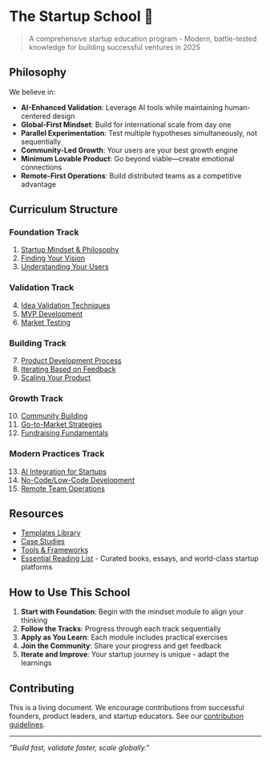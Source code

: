 # The Startup School 🚀

> A comprehensive startup education program - Modern, battle-tested knowledge for building successful ventures in 2025

## Philosophy

We believe in:
- **AI-Enhanced Validation**: Leverage AI tools while maintaining human-centered design
- **Global-First Mindset**: Build for international scale from day one
- **Parallel Experimentation**: Test multiple hypotheses simultaneously, not sequentially
- **Community-Led Growth**: Your users are your best growth engine
- **Minimum Lovable Product**: Go beyond viable—create emotional connections
- **Remote-First Operations**: Build distributed teams as a competitive advantage

## Curriculum Structure

### Foundation Track
1. [Startup Mindset & Philosophy](./modules/01-foundation/startup-mindset.md)
2. [Finding Your Vision](./modules/01-foundation/vision-discovery.md)
3. [Understanding Your Users](./modules/01-foundation/user-research.md)

### Validation Track
4. [Idea Validation Techniques](./modules/02-validation/idea-validation.md)
5. [MVP Development](./modules/02-validation/mvp-development.md)
6. [Market Testing](./modules/02-validation/market-testing.md)

### Building Track
7. [Product Development Process](./modules/03-building/product-development.md)
8. [Iterating Based on Feedback](./modules/03-building/iteration-process.md)
9. [Scaling Your Product](./modules/03-building/scaling-strategies.md)

### Growth Track
10. [Community Building](./modules/04-growth/community-building.md)
11. [Go-to-Market Strategies](./modules/04-growth/go-to-market.md)
12. [Fundraising Fundamentals](./modules/04-growth/fundraising.md)

### Modern Practices Track
13. [AI Integration for Startups](./modules/05-modern/ai-integration.md)
14. [No-Code/Low-Code Development](./modules/05-modern/no-code-development.md)
15. [Remote Team Operations](./modules/05-modern/remote-operations.md)

## Resources

- [Templates Library](./resources/templates/)
- [Case Studies](./resources/case-studies/)
- [Tools & Frameworks](./resources/tools/)
- [Essential Reading List](./resources/reading-list.md) - Curated books, essays, and world-class startup platforms

## How to Use This School

1. **Start with Foundation**: Begin with the mindset module to align your thinking
2. **Follow the Tracks**: Progress through each track sequentially
3. **Apply as You Learn**: Each module includes practical exercises
4. **Join the Community**: Share your progress and get feedback
5. **Iterate and Improve**: Your startup journey is unique - adapt the learnings

## Contributing

This is a living document. We encourage contributions from successful founders, product leaders, and startup educators. See our [contribution guidelines](./CONTRIBUTING.md).

---

*"Build fast, validate faster, scale globally."*